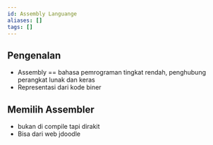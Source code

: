 ```yaml
---
id: Assembly Languange
aliases: []
tags: []
---
```


## Pengenalan
- Assembly == bahasa pemrograman tingkat rendah, penghubung perangkat lunak dan keras
- Representasi dari kode biner


## Memilih Assembler
- bukan di compile tapi dirakit
- Bisa dari web jdoodle

